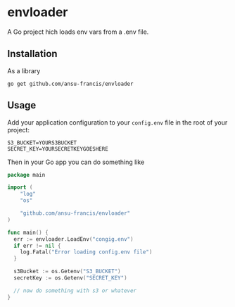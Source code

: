 # envloader

A Go  project hich loads env vars from a .env file.

## Installation

As a library

```shell
go get github.com/ansu-francis/envloader
```

## Usage

Add your application configuration to your `config.env` file in the root of your project:

```shell
S3_BUCKET=YOURS3BUCKET
SECRET_KEY=YOURSECRETKEYGOESHERE
```

Then in your Go app you can do something like

```go
package main

import (
    "log"
    "os"

    "github.com/ansu-francis/envloader"
)

func main() {
  err := envloader.LoadEnv("congig.env")
  if err != nil {
    log.Fatal("Error loading config.env file")
  }

  s3Bucket := os.Getenv("S3_BUCKET")
  secretKey := os.Getenv("SECRET_KEY")

  // now do something with s3 or whatever
}
```
